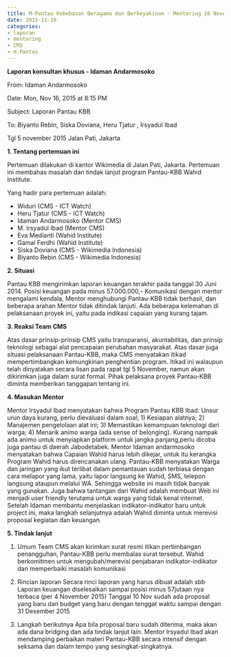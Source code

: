 ```yaml
---
title: M-Pantau Kebebasan Beragama dan Berkeyakinan - Mentoring 16 November 2015
date: 2015-11-16
categories:
- laporan
- mentoring
- CMS
- m.Pantau
---
```


**Laporan konsultan khusus - Idaman Andarmosoko**

From: Idaman Andarmosoko 

Date: Mon, Nov 16, 2015 at 8:15 PM 

Subject: Laporan Pantau KBB 

To: Biyanto Rebin, Siska Doviana, Heru Tjatur , Irsyadul Ibad

Tgl 5 november 2015
Jalan Pati, Jakarta

**1. Tentang pertemuan ini**

Pertemuan dilakukan di kantor Wikimedia di Jalan Pati, Jakarta. Pertemuan ini membahas masalah dan tindak lanjut program Pantau-KBB Wahid Institute. 

Yang hadir para pertemuan adalah:
* Widuri (CMS - ICT Watch)
* Heru Tjatur (CMS - ICT Watch)
* Idaman Andarmosoko (Mentor CMS)
* M. Irsyadul Ibad (Mentor CMS)
* Eva Medianti (Wahid Institute)
* Gamal Ferdhi (Wahid Institute)
* Siska Doviana (CMS - Wikimedia Indonesia)
* Biyanto Rebin (CMS - Wikimedia Indonesia) 

**2. Situasi**

Pantau KBB mengirimkan laporan keuangan terakhir pada tanggal 30 Juni 2014. 
Posisi keuangan pada minus 57.000.000,-
Komunikasi dengan mentor mengalami kendala, Mentor menghubungi Pantau-KBB tidak berhasil, dan beberapa arahan Mentor tidak ditindak lanjuti.
Ada beberapa kelemahan di pelaksanaan proyek ini, yaitu pada indikasi capaian yang kurang tajam.

**3. Reaksi Team CMS**

Atas dasar prinsip-prinsip CMS yaitu transparansi, akuntabilitas, dan prinsip teknologi sebagai alat pencapaian perubahan masyarakat. Atas dasar juga situasi pelaksanaan Pantau-KBB, maka CMS menyatakan itikad mempertimbangkan kemungkinan penghentian program.
Itikad ini walaupun telah dinyatakan secara lisan pada rapat tgl 5 November, namun akan dikirimkan juga dalam surat formal. Pihak pelaksana proyek Pantau-KBB diminta memberikan tanggapan tentang ini.

**4. Masukan Mentor**

Mentor Irsyadul Ibad menyatakan bahwa Program Pantau KBB Ibad: Unsur urun daya kurang, perlu dievaluasi dalam soal; 1) Kesiapan alatnya; 2) Manajemen pengelolaan alat ini; 3) Memastikan kemampuan teknologi dari warga; 4) Menarik animo warga (ada sense of belonging). 
Kurang nampak ada animo untuk menyiapkan platform untuk jangka panjang,perlu dicoba juga pantau di daerah Jabodetabek. 
Mentor Idaman andarmosoko menyatakan bahwa Capaian Wahid harus lebih dikejar, untuk itu kerangka Program Wahid harus direncanakan ulang. 
Pantau-KBB menyatakan Warga dan jaringan yang ikut terlibat dalam pemantauan sudah terbiasa dengan cara melapor yang lama, yaitu lapor langsung ke Wahid, SMS, telepon langsung ataupun melalui WA. Sehingga website ini masih tidak banyak yang gunakan. 
Juga bahwa tantangan dari Wahid adalah membuat Web ini menjadi user friendly terutama untuk warga yang tidak kenal internet. 
Setelah Idaman membantu menjelaskan indikator-indikator baru untuk project ini, maka langkah selanjutnya adalah Wahid diminta untuk merevisi proposal kegiatan dan keuangan.

**5. Tindak lanjut**

 1. Umum 
 Team CMS akan kirimkan surat resmi itikan pertimbangan penangguhan, Pantau-KBB perlu membalas surat tersebut. 
 Wahid berkomitmen untuk mengubah/merevisi penjabaran indikator-indikator dan memperbaiki masalah komunikasi

2. Rincian laporan 
 Secara rinci laporan yang harus dibuat adalah sbb 
 Laporan keuangan diselesaikan sampai posisi minus 57jutaan nya terbaca (per 4 November 2015) 
 Tanggal 10 Nov sudah ada proposal yang baru dan budget yang baru dengan tenggat waktu sampai dengan 31 Desember 2015

3. Langkah berikutnya 
 Apa bila proposal baru sudah diterima, maka akan ada dana bridging dan ada tindak lanjut lain. 
 Mentor Irsyadul Ibad akan mendamping perbaikan materi Pantau-KBB secara intensif dengan seksama dan dalam tempo yang sesingkat-singkatnya.
